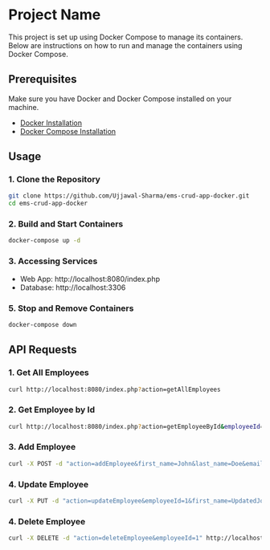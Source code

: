 # Project Name

This project is set up using Docker Compose to manage its containers. Below are instructions on how to run and manage the containers using Docker Compose.

## Prerequisites

Make sure you have Docker and Docker Compose installed on your machine.

- [Docker Installation](https://docs.docker.com/get-docker/)
- [Docker Compose Installation](https://docs.docker.com/compose/install/)

## Usage

### 1. Clone the Repository

```bash
git clone https://github.com/Ujjawal-Sharma/ems-crud-app-docker.git
cd ems-crud-app-docker
```

### 2. Build and Start Containers

```bash
docker-compose up -d
```

### 3. Accessing Services

- Web App: http://localhost:8080/index.php
- Database: http://localhost:3306

### 5. Stop and Remove Containers

```bash
docker-compose down
```
## API Requests

### 1. Get All Employees

```bash
curl http://localhost:8080/index.php?action=getAllEmployees
```

### 2. Get Employee by Id

```bash
curl http://localhost:8080/index.php?action=getEmployeeById&employeeId=<id>
```

### 3. Add Employee

```bash
curl -X POST -d "action=addEmployee&first_name=John&last_name=Doe&email=john.doe@example.com" http://localhost:8080/index.php
```

### 4. Update Employee

```bash
curl -X PUT -d "action=updateEmployee&employeeId=1&first_name=UpdatedJohn&last_name=UpdatedDoe&email=updated.john.doe@example.com" http://localhost:8080/index.php
```

### 4. Delete Employee

```bash
curl -X DELETE -d "action=deleteEmployee&employeeId=1" http://localhost:8080/index.php
```
